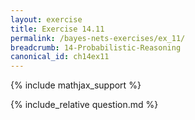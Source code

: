 ```yaml
---
layout: exercise
title: Exercise 14.11
permalink: /bayes-nets-exercises/ex_11/
breadcrumb: 14-Probabilistic-Reasoning
canonical_id: ch14ex11
---
```


{% include mathjax_support %}
<div id="hiddden">{% include_relative question.md %}</div>